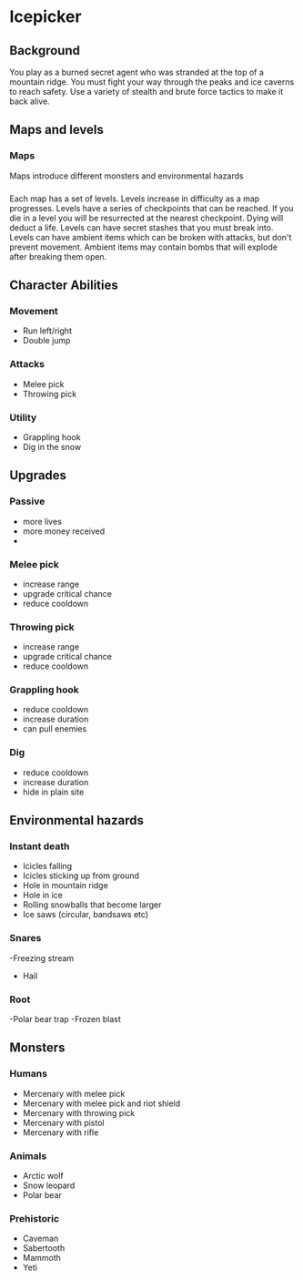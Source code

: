 # Icepicker

## Background

You play as a burned secret agent who was stranded at the top of a mountain ridge. You must fight your way through the peaks and ice caverns to reach safety. Use a variety of stealth and brute force tactics to make it back alive.

## Maps and levels

### Maps

Maps introduce different monsters and environmental hazards

###

Each map has a set of levels. Levels increase in difficulty as a map progresses. Levels have a series of checkpoints that can be reached. If you die in a level you will be resurrected at the nearest checkpoint. Dying will deduct a life. Levels can have secret stashes that you must break into. Levels can have ambient items which can be broken with attacks, but don't prevent movement. Ambient items may contain bombs that will explode after breaking them open.

## Character Abilities

### Movement

- Run left/right
- Double jump

### Attacks

- Melee pick
- Throwing pick

### Utility

- Grappling hook
- Dig in the snow

## Upgrades

### Passive

- more lives
- more money received
-

### Melee pick

- increase range
- upgrade critical chance
- reduce cooldown

### Throwing pick

- increase range
- upgrade critical chance
- reduce cooldown

### Grappling hook

- reduce cooldown
- increase duration
- can pull enemies

### Dig

- reduce cooldown
- increase duration
- hide in plain site

## Environmental hazards

### Instant death

- Icicles falling
- Icicles sticking up from ground
- Hole in mountain ridge
- Hole in ice
- Rolling snowballs that become larger
- Ice saws (circular, bandsaws etc)

### Snares

-Freezing stream

- Hail

### Root

-Polar bear trap
-Frozen blast

## Monsters

### Humans

- Mercenary with melee pick
- Mercenary with melee pick and riot shield
- Mercenary with throwing pick
- Mercenary with pistol
- Mercenary with rifle

### Animals

- Arctic wolf
- Snow leopard
- Polar bear

### Prehistoric

- Caveman
- Sabertooth
- Mammoth
- Yeti
